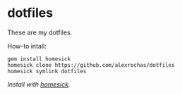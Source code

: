 # dotfiles

These are my dotfiles.

How-to intall:

```
gem install homesick
homesick clone https://github.com/alexrochas/dotfiles
homesick symlink dotfiles
```

*Install with [homesick](https://github.com/technicalpickles/homesick).*
